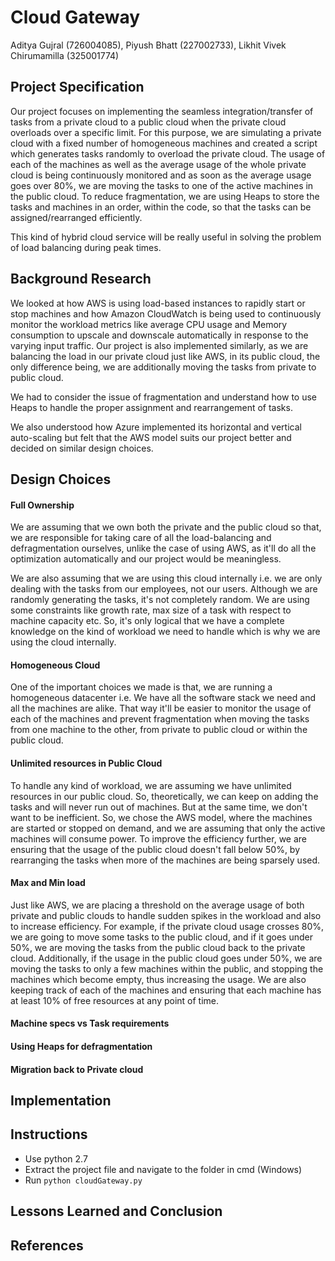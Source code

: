 # Cloud Gateway
Aditya Gujral (726004085), Piyush Bhatt (227002733), Likhit Vivek Chirumamilla (325001774)

## Project Specification
Our project focuses on implementing the seamless integration/transfer of tasks from a private cloud to a public cloud when the private cloud overloads over a specific limit. For this purpose, we are simulating a private cloud with a fixed number of homogeneous machines and created a script which generates tasks randomly to overload the private cloud. The usage of each of the machines as well as the average usage of the whole private cloud is being continuously monitored and as soon as the average usage goes over 80%, we are moving the tasks to one of the active machines in the public cloud. To reduce fragmentation, we are using Heaps to store the tasks and machines in an order, within the code, so that the tasks can be assigned/rearranged efficiently.

This kind of hybrid cloud service will be really useful in solving the problem of load balancing during peak times.

## Background Research
We looked at how AWS is using load-based instances to rapidly start or stop machines and how Amazon CloudWatch is being used to continuously monitor the workload metrics like average CPU usage and Memory consumption to upscale and downscale automatically in response to the varying input traffic. Our project is also implemented similarly, as we are balancing the load in our private cloud just like AWS, in its public cloud, the only difference being, we are additionally moving the tasks from private to public cloud.

We had to consider the issue of fragmentation and understand how to use Heaps to handle the proper assignment and rearrangement of tasks. 

We also understood how Azure implemented its horizontal and vertical auto-scaling but felt that the AWS model suits our project better and decided on similar design choices.

## Design Choices

#### Full Ownership
We are assuming that we own both the private and the public cloud so that, we are responsible for taking care of all the load-balancing and defragmentation ourselves, unlike the case of using AWS, as it'll do all the optimization automatically and our project would be meaningless. 

We are also assuming that we are using this cloud internally i.e. we are only dealing with the tasks from our employees, not our users. Although we are randomly generating the tasks, it's not completely random. We are using some constraints like growth rate, max size of a task with respect to machine capacity etc. So, it's only logical that we have a complete knowledge on the kind of workload we need to handle which is why we are using the cloud internally.

#### Homogeneous Cloud
One of the important choices we made is that, we are running a homogeneous datacenter i.e. We have all the software stack we need and all the machines are alike. That way it'll be easier to monitor the usage of each of the machines and prevent fragmentation when moving the tasks from one machine to the other, from private to public cloud or within the public cloud.

#### Unlimited resources in Public Cloud
To handle any kind of workload, we are assuming we have unlimited resources in our public cloud. So, theoretically, we can keep on adding the tasks and will never run out of machines. But at the same time, we don't want to be inefficient. So, we chose the AWS model, where the machines are started or stopped on demand, and we are assuming that only the active machines will consume power. To improve the efficiency further, we are ensuring that the usage of the public cloud doesn't fall below 50%, by rearranging the tasks when more of the machines are being sparsely used.

#### Max and Min load
Just like AWS, we are placing a threshold on the average usage of both private and public clouds to handle sudden spikes in the workload and also to increase efficiency. For example, if the private cloud usage crosses 80%, we are going to move some tasks to the public cloud, and if it goes under 50%, we are moving the tasks from the public cloud back to the private cloud. Additionally, if the usage in the public cloud goes under 50%, we are moving the tasks to only a few machines within the public, and stopping the machines which become empty, thus increasing the usage. We are also keeping track of each of the machines and ensuring that each machine has at least 10% of free resources at any point of time.

#### Machine specs vs Task requirements

#### Using Heaps for defragmentation

#### Migration back to Private cloud

## Implementation

## Instructions
* Use python 2.7
* Extract the project file and navigate to the folder in cmd (Windows)
* Run ```python cloudGateway.py```

## Lessons Learned and Conclusion

## References
